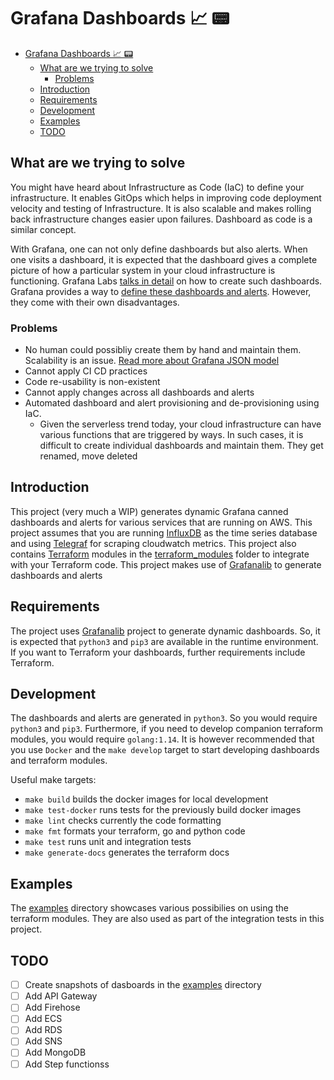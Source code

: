 # Grafana Dashboards 📈 📟

- [Grafana Dashboards 📈 📟](#grafana-dashboards--)
  - [What are we trying to solve](#what-are-we-trying-to-solve)
    - [Problems](#problems)
  - [Introduction](#introduction)
  - [Requirements](#requirements)
  - [Development](#development)
  - [Examples](#examples)
  - [TODO](#todo)

## What are we trying to solve

You might have heard about Infrastructure as Code (IaC) to define your infrastructure. It enables GitOps which helps in improving code deployment velocity and testing of Infrastructure. It is also scalable and makes rolling back infrastructure changes easier upon failures. Dashboard as code is a similar concept.

With Grafana, one can not only define dashboards but also alerts. When one visits a dashboard, it is expected that the dashboard gives a complete picture of how a particular system in your cloud infrastructure is functioning. Grafana Labs [talks in detail](https://grafana.com/docs/grafana/latest/best-practices/common-observability-strategies/) on how to create such dashboards. Grafana provides a way to [define these dashboards and alerts](https://grafana.com/docs/grafana/latest/administration/provisioning/). However, they come with their own disadvantages.

### Problems

- No human could possibliy create them by hand and maintain them. Scalability is an issue. [Read more about Grafana JSON model](https://grafana.com/docs/grafana/latest/dashboards/json-model/)
- Cannot apply CI CD practices
- Code re-usability is non-existent
- Cannot apply changes across all dashboards and alerts
- Automated dashboard and alert provisioning and de-provisioning using IaC.
  - Given the serverless trend today, your cloud infrastructure can have various functions that are triggered by ways. In such cases, it is difficult to create individual dashboards and maintain them. They get renamed, move deleted

## Introduction

This project (very much a WIP) generates dynamic Grafana canned dashboards and alerts for various services that are running on AWS. This project assumes that you are running [InfluxDB](https://www.influxdata.com/products/influxdb/) as the time series database and using [Telegraf](https://www.influxdata.com/time-series-platform/telegraf/) for scraping cloudwatch metrics. This project also contains [Terraform](https://www.terraform.io/) modules in the [terraform_modules](./terraform_modules/) folder to integrate with your Terraform code. This project makes use of [Grafanalib](https://grafanalib.readthedocs.io/en/latest/index.html) to generate dashboards and alerts

## Requirements

The project uses [Grafanalib](https://grafanalib.readthedocs.io/en/latest/index.html) project to generate dynamic dashboards. So, it is expected that `python3` and `pip3` are available in the runtime environment. If you want to Terraform your dashboards, further requirements include Terraform.

## Development

The dashboards and alerts are generated in `python3`. So you would require `python3` and `pip3`. Furthermore, if you need to develop companion terraform modules, you would require `golang:1.14`. It is however recommended that you use `Docker` and the `make develop` target to start developing dashboards and terraform modules.

Useful make targets:

- `make build` builds the docker images for local development
- `make test-docker` runs tests for the previously build docker images
- `make lint` checks currently the code formatting
- `make fmt` formats your terraform, go and python code
- `make test` runs unit and integration tests
- `make generate-docs` generates the terraform docs

## Examples

The [examples](./examples) directory showcases various possibilies on using the terraform modules. They are also used as part of the integration tests in this project.

## TODO

 - [ ] Create snapshots of dasboards in the [examples](./examples) directory
 - [ ] Add API Gateway
 - [ ] Add Firehose
 - [ ] Add ECS
 - [ ] Add RDS
 - [ ] Add SNS
 - [ ] Add MongoDB
 - [ ] Add Step functionss
